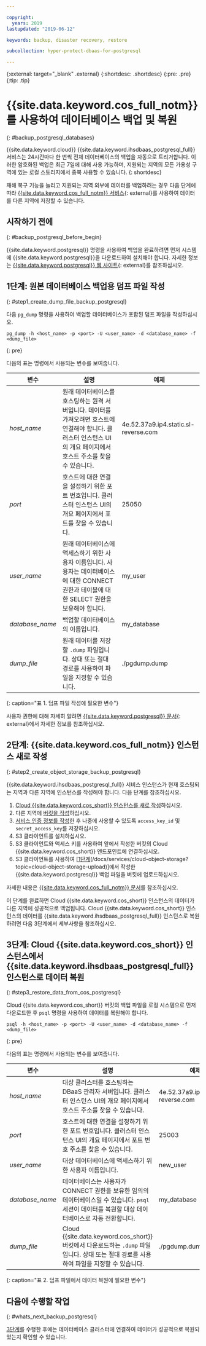 ```yaml
---

copyright:
  years: 2019
lastupdated: "2019-06-12"

keywords: backup, disaster recovery, restore

subcollection: hyper-protect-dbaas-for-postgresql

---
```


{:external: target="_blank" .external}
{:shortdesc: .shortdesc}
{:pre: .pre}
{:tip: .tip}


# {{site.data.keyword.cos_full_notm}}를 사용하여 데이터베이스 백업 및 복원
{: #backup_postgresql_databases}

{{site.data.keyword.cloud}} {{site.data.keyword.ihsdbaas_postgresql_full}} 서비스는 24시간마다 한 번씩 전체 데이터베이스의 백업을 자동으로 트리거합니다. 이러한 암호화된 백업은 최근 7일에 대해 사용 가능하며, 지원되는 지역의 모든 가용성 구역에 있는 로컬 스토리지에서 중복 사용할 수 있습니다.
{: shortdesc}

재해 복구 기능을 늘리고 지원되는 지역 외부에 데이터를 백업하려는 경우 다음 단계에 따라 [{{site.data.keyword.cos_full_notm}} 서비스](https://cloud.ibm.com/catalog/services/cloud-object-storage){: external}를 사용하여 데이터를 다른 지역에 저장할 수 있습니다.

## 시작하기 전에
{: #backup_postgresql_before_begin}

{{site.data.keyword.postgresql}} 명령을 사용하여 백업을 완료하려면 먼저 시스템에 {{site.data.keyword.postgresql}}을 다운로드하여 설치해야 합니다. 자세한 정보는 [{{site.data.keyword.postgresql}} 웹 사이트](https://www.postgresql.org/download/){: external}를 참조하십시오.

## 1단계: 원본 데이터베이스 백업용 덤프 파일 작성
{: #step1_create_dump_file_backup_postgresql}

다음 `pg_dump` 명령을 사용하여 백업할 데이터베이스가 포함된 덤프 파일을 작성하십시오.

```
pg_dump -h <host_name> -p <port> -U <user_name> -d <database_name> -f <dump_file>
```
{: pre}

다음의 표는 명령에서 사용되는 변수를 보여줍니다.

|변수|설명|예제|
|---------|-----------|-------|
|*host_name*|원래 데이터베이스를 호스팅하는 원격 서버입니다. 데이터를 가져오려면 호스트에 연결해야 합니다. 클러스터 인스턴스 UI의 개요 페이지에서 호스트 주소를 찾을 수 있습니다.|4e.52.37a9.ip4.static.sl-reverse.com|
|*port*|호스트에 대한 연결을 설정하기 위한 포트 번호입니다. 클러스터 인스턴스 UI의 개요 페이지에서 포트를 찾을 수 있습니다.|25050|
|*user_name*|원래 데이터베이스에 액세스하기 위한 사용자 이름입니다. 사용자는 데이터베이스에 대한 CONNECT 권한과 테이블에 대한 SELECT 권한을 보유해야 합니다.|my_user|
|*database_name*|백업할 데이터베이스의 이름입니다.|my_database|
|*dump_file*|원래 데이터를 저장할 `.dump` 파일입니다. 상대 또는 절대 경로를 사용하여 파일을 지정할 수 있습니다.|./pgdump.dump|
{: caption="표 1. 덤프 파일 작성에 필요한 변수"}

사용자 권한에 대해 자세히 알려면 [{{site.data.keyword.postgresql}} 문서](https://www.postgresql.org/docs/10/sql-grant.html){: external}에서 자세한 정보를 참조하십시오.

## 2단계: {{site.data.keyword.cos_full_notm}} 인스턴스 새로 작성
{: #step2_create_object_storage_backup_postgresql}

{{site.data.keyword.ihsdbaas_postgresql_full}} 서비스 인스턴스가 현재 호스팅되는 지역과 다른 지역에 인스턴스를 작성해야 합니다. 다음 단계를 참조하십시오.

1. [Cloud {{site.data.keyword.cos_short}} 인스턴스를 새로 작성](/docs/services/cloud-object-storage?topic=cloud-object-storage-provision)하십시오.
2. 다른 지역에 [버킷을 작성](/docs/services/cloud-object-storage?topic=cloud-object-storage-endpoints#endpoints-region)하십시오.
3. [서비스 인증 정보를 작성](/docs/services/cloud-object-storage?topic=cloud-object-storage-service-credentials)한 후 나중에 사용할 수 있도록 `access_key_id` 및 `secret_access_key`를 저장하십시오.
4. S3 클라이언트를 설치하십시오.
5. S3 클라이언트와 액세스 키를 사용하여 앞에서 작성한 버킷의 Cloud {{site.data.keyword.cos_short}} 엔드포인트에 연결하십시오.
6. S3 클라이언트를 사용하여 [[1단계](#step1_create_dump_file_backup_postgresql)(/docs/services/cloud-object-storage?topic=cloud-object-storage-upload)]에서 작성한 {{site.data.keyword.postgresql}} 백업 파일을 버킷에 업로드하십시오.

자세한 내용은 [{{site.data.keyword.cos_full_notm}} 문서](/docs/services/cloud-object-storage?topic=cloud-object-storage-getting-started)를 참조하십시오.

이 단계를 완료하면 Cloud {{site.data.keyword.cos_short}} 인스턴스의 데이터가 다른 지역에 성공적으로 백업됩니다. Cloud {{site.data.keyword.cos_short}} 인스턴스의 데이터를 {{site.data.keyword.ihsdbaas_postgresql_full}} 인스턴스로 복원하려면 다음 3단계에서 세부사항을 참조하십시오.

## 3단계: Cloud {{site.data.keyword.cos_short}} 인스턴스에서 {{site.data.keyword.ihsdbaas_postgresql_full}} 인스턴스로 데이터 복원
{: #step3_restore_data_from_cos_postgresql}

Cloud {{site.data.keyword.cos_short}} 버킷의 백업 파일을 로컬 시스템으로 먼저 다운로드한 후 `psql` 명령을 사용하여 데이터를 복원해야 합니다.

```
psql -h <host_name> -p <port> -U <user_name> -d <database_name> -f <dump_file>
```
{: pre}

다음의 표는 명령에서 사용되는 변수를 보여줍니다.

|변수|설명|예제|
|---------|-----------|-------|
|*host_name*|대상 클러스터를 호스팅하는 DBaaS 관리자 서버입니다. 클러스터 인스턴스 UI의 개요 페이지에서 호스트 주소를 찾을 수 있습니다.|4e.52.37a9.ip4.static.sl-reverse.com|
|*port*|호스트에 대한 연결을 설정하기 위한 포트 번호입니다. 클러스터 인스턴스 UI의 개요 페이지에서 포트 번호 주소를 찾을 수 있습니다.|25003|
|*user_name*|대상 데이터베이스에 액세스하기 위한 사용자 이름입니다.|new_user|
|*database_name*|데이터베이스는 사용자가 CONNECT 권한을 보유한 임의의 데이터베이스일 수 있습니다. `psql` 세션이 데이터를 복원할 대상 데이터베이스로 자동 전환합니다.|my_database|
|*dump_file*|Cloud {{site.data.keyword.cos_short}} 버킷에서 다운로드하는 `.dump` 파일입니다. 상대 또는 절대 경로를 사용하여 파일을 지정할 수 있습니다.|./pgdump.dump|
{: caption="표 2. 덤프 파일에서 데이터 복원에 필요한 변수"}

## 다음에 수행할 작업
{: #whats_next_backup_postgresql}

[3단계](#step3_restore_data_from_cos_postgresql)를 수행한 후에는 데이터베이스 클러스터에 연결하여 데이터가 성공적으로 복원되었는지 확인할 수 있습니다.
